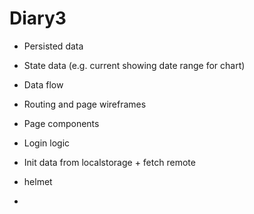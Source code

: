 # Diary3

- Persisted data
- State data (e.g. current showing date range for chart)
- Data flow

- Routing and page wireframes
- Page components
- Login logic
- Init data from localstorage + fetch remote

- helmet
- 